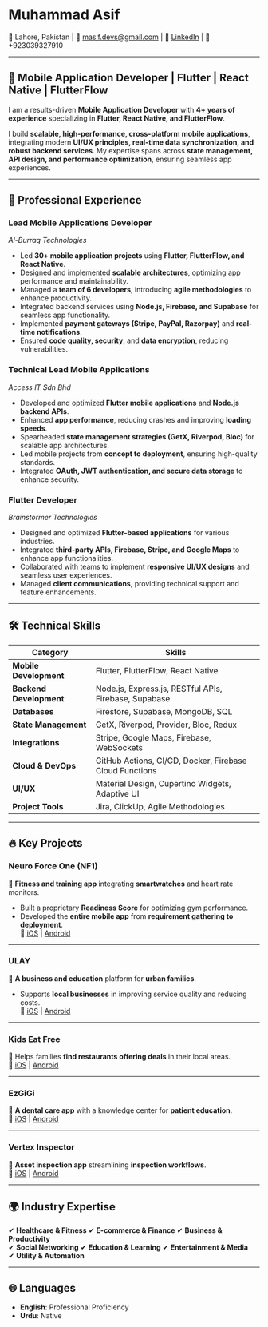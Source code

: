 # Muhammad Asif  
📍 Lahore, Pakistan | 📧 masif.devs@gmail.com | 🔗 [LinkedIn](https://www.linkedin.com/in/masifdevs) | 📱 +923039327910  

---

## 🚀 Mobile Application Developer | Flutter | React Native | FlutterFlow  
I am a results-driven **Mobile Application Developer** with **4+ years of experience** specializing in **Flutter, React Native, and FlutterFlow**.  

I build **scalable, high-performance, cross-platform mobile applications**, integrating modern **UI/UX principles, real-time data synchronization, and robust backend services**. My expertise spans across **state management, API design, and performance optimization**, ensuring seamless app experiences.   

---

## 💼 Professional Experience  

### **Lead Mobile Applications Developer**  
*Al-Burraq Technologies*  
- Led **30+ mobile application projects** using **Flutter, FlutterFlow, and React Native**.  
- Designed and implemented **scalable architectures**, optimizing app performance and maintainability.  
- Managed a **team of 6 developers**, introducing **agile methodologies** to enhance productivity.  
- Integrated backend services using **Node.js, Firebase, and Supabase** for seamless app functionality.  
- Implemented **payment gateways (Stripe, PayPal, Razorpay)** and **real-time notifications**.  
- Ensured **code quality, security**, and **data encryption**, reducing vulnerabilities.  

### **Technical Lead Mobile Applications**  
*Access IT Sdn Bhd*  
- Developed and optimized **Flutter mobile applications** and **Node.js backend APIs**.  
- Enhanced **app performance**, reducing crashes and improving **loading speeds**.  
- Spearheaded **state management strategies (GetX, Riverpod, Bloc)** for scalable app architectures.  
- Led mobile projects from **concept to deployment**, ensuring high-quality standards.  
- Integrated **OAuth, JWT authentication, and secure data storage** to enhance security.  

### **Flutter Developer**  
*Brainstormer Technologies*  
- Designed and optimized **Flutter-based applications** for various industries.  
- Integrated **third-party APIs, Firebase, Stripe, and Google Maps** to enhance app functionalities.  
- Collaborated with teams to implement **responsive UI/UX designs** and seamless user experiences.  
- Managed **client communications**, providing technical support and feature enhancements.  

---

## 🛠️ Technical Skills  

| **Category**         | **Skills**                                               |  
|----------------------|----------------------------------------------------------|  
| **Mobile Development** | Flutter, FlutterFlow, React Native                 |  
| **Backend Development** | Node.js, Express.js, RESTful APIs, Firebase, Supabase    |  
| **Databases**        | Firestore, Supabase, MongoDB, SQL                         |  
| **State Management** | GetX, Riverpod, Provider, Bloc, Redux                           |  
| **Integrations**     | Stripe, Google Maps, Firebase, WebSockets                 |  
| **Cloud & DevOps**   | GitHub Actions, CI/CD, Docker, Firebase Cloud Functions   |  
| **UI/UX**           | Material Design, Cupertino Widgets, Adaptive UI 
| **Project Tools**   | Jira, ClickUp, Agile Methodologies                 |  

---

## 🔥 Key Projects  

### **Neuro Force One (NF1)**  
📌 **Fitness and training app** integrating **smartwatches** and heart rate monitors.  
- Built a proprietary **Readiness Score** for optimizing gym performance.  
- Developed the **entire mobile app** from **requirement gathering to deployment**.  
🔗 [iOS](https://apps.apple.com/pk/app/nf1/id1541450335) | [Android](https://play.google.com/store/apps/details?id=com.idzyns.nf1app)  

---

### **ULAY**  
📌 **A business and education** platform for **urban families**.  
- Supports **local businesses** in improving service quality and reducing costs.  
🔗 [iOS](https://apps.apple.com/us/app/ulay/id6449183933) | [Android](https://play.google.com/store/apps/details?id=com.digitaldots.ulay)  

---

### **Kids Eat Free**  
📌 Helps families **find restaurants offering deals** in their local areas.  
🔗 [iOS](https://apps.apple.com/us/app/kids-eat-free-app/id1482368197) | [Android](https://play.google.com/store/apps/details?id=com.idzyns.kidseatfree)  

---

### **EzGiGi**  
📌 **A dental care app** with a knowledge center for **patient education**.  
🔗 [iOS](https://apps.apple.com/us/app/ezgigi/id1595845444) | [Android](https://play.google.com/store/apps/details?id=com.ezgigi.customerapp)  

---

### **Vertex Inspector**  
📌 **Asset inspection app** streamlining **inspection workflows**.  
🔗 [iOS](https://apps.apple.com/app/vertex-inspector/id1636897563) | [Android](https://play.google.com/store/apps/details?id=com.alburraq.vertex)  

---

## 🌍 Industry Expertise  
✔ **Healthcare & Fitness** 
✔ **E-commerce & Finance**
✔ **Business & Productivity**  
✔ **Social Networking** 
✔ **Education & Learning**
✔ **Entertainment & Media**  
✔ **Utility & Automation** 

---

## 🌐 Languages  
- **English**: Professional Proficiency  
- **Urdu**: Native
